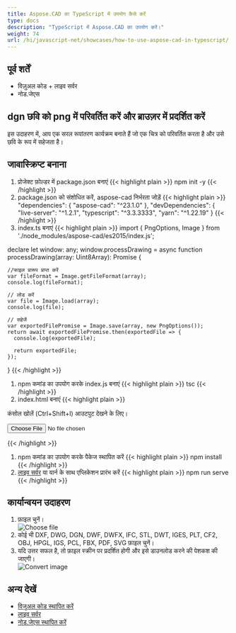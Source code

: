```yaml
---
title: Aspose.CAD का TypeScript में उपयोग कैसे करें
type: docs
description: "TypeScript में Aspose.CAD का उपयोग करें।"
weight: 74
url: /hi/javascript-net/showcases/how-to-use-aspose-cad-in-typescript/
---
```



## पूर्व शर्तें
- विज़ुअल कोड + लाइव सर्वर
- नोड.जेएस

## dgn छवि को png में परिवर्तित करें और ब्राउज़र में प्रदर्शित करें

इस उदाहरण में, आप एक सरल रूपांतरण कार्यक्रम बनाते हैं जो एक चित्र को परिवर्तित करता है और उसे छवि के रूप में सहेजता है।

## जावास्क्रिप्ट बनाना

1. प्रोजेक्ट फ़ोल्डर में package.json बनाएं
{{< highlight plain >}}
npm init -y
{{< /highlight >}}
1. package.json को संशोधित करें, aspose-cad निर्भरता जोड़ें
{{< highlight plain >}}
"dependencies": {
    "aspose-cad": "^23.1.0"
  },
 "devDependencies": {
    "live-server": "^1.2.1",
    "typescript": "^3.3.3333",
    "yarn": "^1.22.19"
  }
{{< /highlight >}}
1. index.ts बनाएं
{{< highlight plain >}}
import { PngOptions, Image } from './node_modules/aspose-cad/es2015/index.js';

declare let window: any;
window.processDrawing = async function processDrawing(array: Uint8Array): Promise<any> {

    //फाइल प्रारूप प्राप्त करें
    var fileFormat = Image.getFileFormat(array);
    console.log(fileFormat);
    
    // लोड करें
    var file = Image.load(array);
    console.log(file);
    
    // सहेजें
    var exportedFilePromise = Image.save(array, new PngOptions());
    return await exportedFilePromise.then(exportedFile => {
      console.log(exportedFile);
      
      return exportedFile;
    });
}
{{< /highlight >}}
1. npm कमांड का उपयोग करके index.js बनाएं
{{< highlight plain >}}
tsc
{{< /highlight >}}
1. index.html बनाएं
{{< highlight plain >}}
<!DOCTYPE html>
कंसोल खोलें (Ctrl+Shift+I) आउटपुट देखने के लिए।

<script src="./node_modules/aspose-cad/dotnet.js"></script>
<script type="module" src="./node_modules/aspose-cad/es2015/index-js.js"></script>

<body>
	<input id="file" type="file">
	<img id="image" />
</body>

<script>
window.onload = async function () {
	document.querySelector('input').addEventListener('change', function() {
      var reader = new FileReader();
      reader.onload = function() {
      
          var arrayBuffer = this.result;
          var array = new Uint8Array(arrayBuffer);
          
		  //फाइल प्रारूप प्राप्त करें
		  fileFormat = Aspose.CAD.Image.getFileFormat(array);
          console.log(fileFormat);
		  
		  // लोड करें
		  file = Aspose.CAD.Image.load(array);
          console.log(file);
		  
		  // सहेजें
		  exportedFilePromise = Aspose.CAD.Image.save(array, new Aspose.CAD.PngOptions());
		  exportedFilePromise.then(exportedFile => {
			console.log(exportedFile);
			
			var urlCreator = window.URL || window.webkitURL;
			var blob = new Blob([exportedFile], { type: 'application/octet-stream' });
            var imageUrl = urlCreator.createObjectURL(blob);
            document.querySelector("#image").src = imageUrl;
		  });
      }
	  
      reader.readAsArrayBuffer(this.files[0]);
    }, 
	false);
};
</script>
{{< /highlight >}}

1. npm कमांड का उपयोग करके पैकेज स्थापित करें
{{< highlight plain >}}
npm install
{{< /highlight >}}
1. [लाइव सर्वर](https://marketplace.visualstudio.com/items?itemName=ritwickdey.LiveServer/) या यार्न के साथ एप्लिकेशन प्रारंभ करें
{{< highlight plain >}}
npm run serve
{{< /highlight >}}

## कार्यान्वयन उदाहरण

1. फ़ाइल चुनें।<br>
![Choose file](/_assets/javascript-net/typescript/choose-file.png)<br>
1. कोई भी DXF, DWG, DGN, DWF, DWFX, IFC, STL, DWT, IGES, PLT, CF2, OBJ, HPGL, IGS, PCL, FBX, PDF, SVG फ़ाइल चुनें।
1. यदि उत्तर सफल है, तो फ़ाइल स्क्रीन पर प्रदर्शित होगी और इसे डाउनलोड करने की पेशकश की जाएगी।<br>
![Convert image](/_assets/javascript-net/typescript/convert-image.png)<br>
## अन्य देखें

- [विजुअल कोड स्थापित करें](https://code.visualstudio.com/)
- [लाइव सर्वर](https://marketplace.visualstudio.com/items?itemName=ritwickdey.LiveServer/)
- [नोड.जेएस स्थापित करें](https://nodejs.org/en/)
